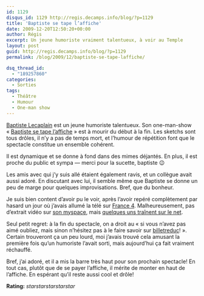 ```yaml
---
id: 1129
disqus_id: 1129 http://regis.decamps.info/blog/?p=1129
title: 'Baptiste se tape l’affiche'
date: 2009-12-20T12:50:20+00:00
author: Régis
excerpt: Un jeune humoriste vraiment talentueux, à voir au Temple
layout: post
guid: http://regis.decamps.info/blog/?p=1129
permalink: /blog/2009/12/baptiste-se-tape-laffiche/

dsq_thread_id:
  - "189257860"
categories:
  - Sorties
tags:
  - Théâtre
  - Humour
  - One-man show
---
```

[Baptiste Lecaplain](http://www.baptistelecaplain.com/) est un jeune humoriste talentueux. Son one-man-show « [Baptiste se tape l’affiche](http://www.billetreduc.com/26962/evt.htm) » est à mourir du début à la fin. Les sketchs sont tous drôles, il n’y a pas de temps mort, et l’humour de répétition font que le spectacle constitue un ensemble cohérent. 

Il est dynamique et se donne à fond dans des mimes déjantés. En plus, il est proche du public et sympa &#8212; merci pour la sucette, baptiste 😉

Les amis avec qui j’y suis allé étaient également ravis, et un collègue avait aussi adoré. En discutant avec lui, il semble même que Baptiste se donne un peu de marge pour quelques improvisations. Bref, que du bonheur.

Je suis bien content d’avoir pu le voir, après l’avoir repéré complètement par hasard un jour où j’avais allumé la télé sur [France 4](http://www.france4.fr/plies-en-4/). Malheureusement, pas d’extrait vidéo sur [son myspace](http://www.myspace.com/baptiste_lecaplain), mais [quelques uns traînent sur le net](http://www.youtube.com/watch?v=A5uveZecCsU).

Seul petit regret: à la fin du spectacle, on a droit au « si vous n’avez pas aimé oubliez, mais sinon n’hésitez pas à le faire savoir sur [billetreduc](http://www.billetreduc.com/spectacle-baptiste-lecaplain.htm)! ». Certain trouveront ça un peu lourd, moi j’avais trouvé cela amusant la première fois qu’un humoriste l’avait sorti, mais aujourd’hui ça fait vraiment réchauffé.

Bref, j’ai adoré, et il a mis la barre très haut pour son prochain spectacle! En tout cas, plutôt que de se payer l’affiche, il mérite de monter en haut de l’affiche. En espérant qu’il reste aussi cool et drôle!

**Rating:** <i class="material-icons">star</i><i class="material-icons">star</i><i class="material-icons">star</i><i class="material-icons">star</i><i class="material-icons">star</i> 
